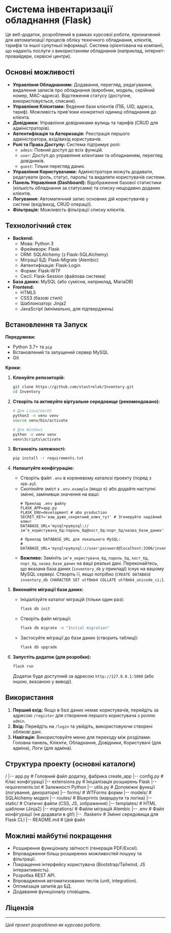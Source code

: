 # Система інвентаризації обладнання (Flask)

Це веб-додаток, розроблений в рамках курсової роботи, призначений для автоматизації процесів обліку технічного обладнання, клієнтів, тарифів та іншої супутньої інформації. Система орієнтована на компанії, що надають послуги з використанням обладнання (наприклад, інтернет-провайдери, сервісні центри).

## Основні можливості

*   **Управління Обладнанням:** Додавання, перегляд, редагування, видалення записів про обладнання (виробник, модель, серійний номер, MAC-адреса). Відстеження статусу (доступне, використовується, списане).
*   **Управління Клієнтами:** Ведення бази клієнтів (ПІБ, UID, адреса, тариф). Можливість прив'язки конкретної одиниці обладнання до клієнта.
*   **Довідники:** Управління довідниками вулиць та тарифів (CRUD для адміністраторів).
*   **Автентифікація та Авторизація:** Реєстрація першого адміністратора, вхід/вихід користувачів.
*   **Ролі та Права Доступу:** Система підтримує ролі:
    *   `admin`: Повний доступ до всіх функцій.
    *   `user`: Доступ до управління клієнтами та обладнанням, перегляд довідників.
    *   `guest`: Тільки перегляд даних.
*   **Управління Користувачами:** Адміністратори можуть додавати, редагувати (роль, статус, пароль) та видаляти користувачів системи.
*   **Панель Управління (Dashboard):** Відображення базової статистики (кількість обладнання за статусами) та списку нещодавно доданих клієнтів.
*   **Логування:** Автоматичний запис основних дій користувачів у системі (вхід/вихід, CRUD операції).
*   **Фільтрація:** Можливість фільтрації списку клієнтів.

## Технологічний стек

*   **Backend:**
    *   Мова: Python 3
    *   Фреймворк: Flask
    *   ORM: SQLAlchemy (з Flask-SQLAlchemy)
    *   Міграції БД: Flask-Migrate (Alembic)
    *   Автентифікація: Flask-Login
    *   Форми: Flask-WTF
    *   Сесії: Flask-Session (файлова система)
*   **База даних:** MySQL (або сумісна, наприклад, MariaDB)
*   **Frontend:**
    *   HTML5
    *   CSS3 (базові стилі)
    *   Шаблонізатор: Jinja2
    *   JavaScript (мінімально, для підтверджень)

## Встановлення та Запуск

**Передумови:**
*   Python 3.7+ та `pip`
*   Встановлений та запущений сервер MySQL
*   Git

**Кроки:**

1.  **Клонуйте репозиторій:**
    ```bash
    git clone https://github.com/stastrelok/Inventory.git
    cd Inventory
    ```

2.  **Створіть та активуйте віртуальне середовище (рекомендовано):**
    ```bash
    # Для Linux/macOS
    python3 -m venv venv
    source venv/bin/activate

    # Для Windows
    python -m venv venv
    venv\Scripts\activate
    ```

3.  **Встановіть залежності:**
    ```bash
    pip install -r requirements.txt
    ```

4.  **Налаштуйте конфігурацію:**
    *   Створіть файл `.env` в кореневому каталозі проекту (поряд з `app.py`).
    *   Скопіюйте зміст з `.env.example` (якщо є) або додайте наступні змінні, замінивши значення на ваші:
        ```dotenv
        # Приклад .env файлу
        FLASK_APP=app.py
        FLASK_ENV=development # або production
        SECRET_KEY='ваш_дуже_секретний_ключ_тут' # Згенеруйте надійний ключ!
        DATABASE_URL='mysql+pymysql://імʼя_користувача_бд:пароль_бд@хост_бд:порт_бд/назва_бази_даних'

        # Приклад DATABASE_URL для локального MySQL:
        # DATABASE_URL='mysql+pymysql://user:password@localhost:3306/inventory_db'
        ```
    *   **Важливо:** Замініть `імʼя_користувача_бд`, `пароль_бд`, `хост_бд`, `порт_бд`, `назва_бази_даних` на ваші реальні дані. Переконайтесь, що вказана база даних (`inventory_db` у прикладі) існує на вашому MySQL сервері. Створіть її, якщо потрібно (`CREATE DATABASE inventory_db CHARACTER SET utf8mb4 COLLATE utf8mb4_unicode_ci;`).

5.  **Виконайте міграції бази даних:**
    *   Ініціалізуйте каталог міграцій (тільки один раз):
        ```bash
        flask db init
        ```
    *   Створіть файл міграції:
        ```bash
        flask db migrate -m "Initial migration"
        ```
    *   Застосуйте міграції до бази даних (створить таблиці):
        ```bash
        flask db upgrade
        ```

6.  **Запустіть додаток (для розробки):**
    ```bash
    flask run
    ```
    Додаток буде доступний за адресою `http://127.0.0.1:5000` (або іншою, вказаною у виводі).

## Використання

1.  **Перший вхід:** Якщо в базі даних немає користувачів, перейдіть за адресою `/register` для створення першого користувача з роллю `admin`.
2.  **Вхід:** Перейдіть на `/login` та увійдіть, використовуючи створені облікові дані.
3.  **Навігація:** Використовуйте меню для переходу між розділами: Головна панель, Клієнти, Обладнання, Довідники, Користувачі (для адміна), Логи (для адміна).

## Структура проекту (основні каталоги)
/
|-- app.py # Головний файл додатку, фабрика create_app
|-- config.py # Клас конфігурації
|-- extensions.py # Ініціалізація розширень Flask
|-- requirements.txt # Залежності Python
|-- utils.py # Допоміжні функції (логування, декоратори)
|-- forms/ # WTForms форми
|-- models/ # SQLAlchemy моделі
|-- routes/ # Blueprints (маршрути та логіка)
|-- static/ # Статичні файли (CSS, JS, зображення)
|-- templates/ # HTML шаблони (Jinja2)
|-- migrations/ # Файли міграцій Alembic
|-- .env # Файл конфігурації (не додавати в git!)
|-- .flaskenv # Змінні середовища для Flask CLI
|-- README.md # Цей файл

## Можливі майбутні покращення

*   Розширення функціоналу звітності (генерація PDF/Excel).
*   Впровадження більш розширених можливостей пошуку та фільтрації.
*   Покращення інтерфейсу користувача (Bootstrap/Tailwind, JS інтерактивність).
*   Розробка REST API.
*   Впровадження автоматизованих тестів (unit, integration).
*   Оптимізація запитів до БД.
*   Додавання функціоналу сповіщень.

## Ліцензія

---

*Цей проект розроблено як курсова робота.*
